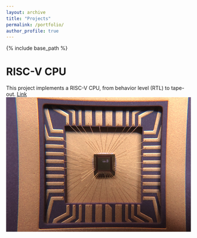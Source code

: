 ```yaml
---
layout: archive
title: "Projects"
permalink: /portfolio/
author_profile: true
---
```


{% include base_path %}

RISC-V CPU
======
This project implements a RISC-V CPU, from behavior level (RTL) to tape-out.
[Link](https://github.com/jasonlin316/RISC-V-CPU)
![CPU](/images/RISC-V.png)
